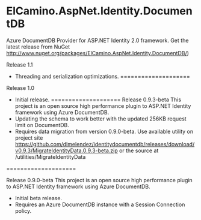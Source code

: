 ElCamino.AspNet.Identity.DocumentDB
==================

Azure DocumentDB Provider for ASP.NET Identity 2.0 framework. Get the latest release from NuGet http://www.nuget.org/packages/ElCamino.AspNet.Identity.DocumentDB/)

Release 1.1
  * Threading and serialization optimizations.
====================

Release 1.0
  * Initial release.
====================
  Release 0.9.3-beta This project is an open source high performance plugin to ASP.NET Identity framework using Azure DocumentDB.
  * Updating the schema to work better with the updated 256KB request limit on DocumentDB. 
  * Requires data migration from version 0.9.0-beta. Use available utility on project site https://github.com/dlmelendez/identitydocumentdb/releases/download/v0.9.3/MigrateIdentityData.0.9.3-beta.zip or the source at /utilities/MigrateIdentityData 

====================

  Release 0.9.0-beta This project is an open source high performance plugin to ASP.NET Identity framework using Azure DocumentDB.
  * Initial beta release.
  * Requires an Azure DocumentDB instance with a Session Connection policy.

